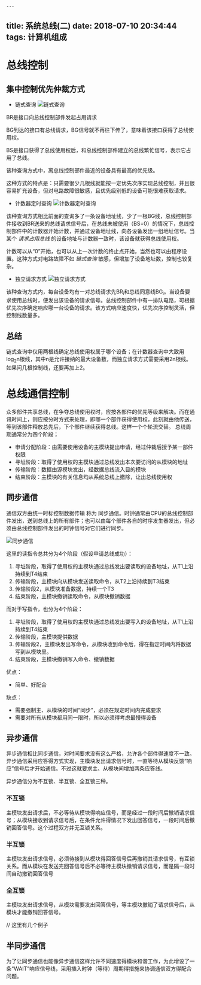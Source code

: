     ---
title: 系统总线(二)
date: 2018-07-10 20:34:44
tags: 计算机组成
---

# 总线控制

## 集中控制优先仲裁方式

* 链式查询
![链式查询](https://blog-1252749790.file.myqcloud.com/ComputerOrganization/%E9%93%BE%E5%BC%8F%E6%9F%A5%E8%AF%A2.png)


BR是接口向总线控制部件发起占用请求

BG到达的接口有总线请求，BG信号就不再往下传了，意味着该接口获得了总线使用权。

BS是接口获得了总线使用权后，和总线控制部件建立的总线繁忙信号，表示它占用了总线。

该种查询方式中，离总线控制部件最近的设备具有最高的优先级。

这种方式的特点是：只需要很少几根线就能按一定优先次序实现总线控制，并且很容易扩充设备，但对电路故障很敏感，且优先级别低的设备可能很难获取请求。

* 计数器定时查询
![计数器定时查询](https://blog-1252749790.file.myqcloud.com/ComputerOrganization/%E8%AE%A1%E6%95%B0%E5%99%A8%E5%AE%9A%E6%97%B6%E6%9F%A5%E8%AF%A2.png)

该种查询方式相比前面的查询多了一条设备地址线，少了一根BG线，总线控制部件接收到BR送来的总线请求信号后，在总线未被使用（BS=0）的情况下，总线控制部件中的计数器开始计数，并通过设备地址线，向各设备发出一组地址信号。当某个 *请求占用总线* 的设备地址与计数器一致时，该设备就获得总线使用权。

计数可以从“0”开始，也可以从上一次计数的终止点开始，当然也可以由程序设置。这种方式对电路故障不如 *链式查询* 敏感，但增加了设备地址数，控制也较复杂。

* 独立请求方式
![独立请求方式](https://blog-1252749790.file.myqcloud.com/ComputerOrganization/%E7%8B%AC%E7%AB%8B%E8%AF%B7%E6%B1%82%E6%96%B9%E5%BC%8F.png)

该种查询方式内，每台设备均有一对总线请求先BR<sub>i</sub>和总线同意线BG<sub>i</sub>。当设备要求使用总线时，便发出该设备的请求信号。总线控制部件中有一排队电路，可根据优先次序确定响应哪一台设备的请求。该方式响应速度快，优先次序控制灵活，但控制线数量多。

## 总结
链式查询中仅用两根线确定总线使用权属于哪个设备；在计数器查询中大致用log<sub>2</sub>n根线，其中n是允许接纳的最大设备数，而独立请求方式需要采用2n根线。如果问几根控制线，还要再加上2。

# 总线通信控制
众多部件共享总线，在争夺总线使用权时，应按各部件的优先等级来解决。而在通讯时间上，则应按分时方式来处理，即哪一个部件获得使用权，此刻就由他传送，等到该部件释放总先后，下个部件继续获得总线。这样一个个轮流交替。
总线周期通常分为四个阶段；
* 申请分配阶段：由需要使用设备的主模块提出申请，经过仲裁后授予某一部件权限
* 寻址阶段：取得了使用权的主模块通过总线发出本次要访问的从模块的地址
* 传输阶段：数据由源模块发出，经数据总线流入目的模块
* 结束阶段：主模块的有关信息均从系统总线上撤除，让出总线使用权

## 同步通信
通信双方由统一时标控制数据传输 称为 同步通信。时钟通常由CPU的总线控制部件发出，送到总线上的所有部件；也可以由每个部件各自的时序发生器发出，但必须由总线控制部件发出的时钟信号对它们进行同步。

![同步通信](https://blog-1252749790.file.myqcloud.com/ComputerOrganization/%E5%90%8C%E6%AD%A5%E9%80%9A%E4%BF%A1.png)

这里的读指令总共分为4个阶段（假设申请总线成功）：
1. 寻址阶段，取得了使用权的主模块通过总线发出要读取的设备地址，从T1上沿持续到T4结束
2. 传输阶段，主模块向从模块发送读取命令，从T2上沿持续到T3结束
3. 传输阶段2，从模块准备数据，持续一个T3
4. 结束阶段，主模块撤销读取命令，从模块撤销数据

而对于写指令，也分为4个阶段：
1. 寻址阶段，取得了使用权的主模块通过总线发出要写入的设备地址，从T1上沿持续到T4结束
2. 传输阶段，主模块提供数据
3. 传输阶段2，主模块发出写命令，从模块收到命令后，得在指定时间内将数据写到从模块里。
4. 结束阶段，主模块撤销写入命令、撤销数据

优点：
* 简单、好配合

缺点：
* 需要强制主、从模块的时间“同步”，必须在规定时间内完成要求
* 需要对所有从模块都用同一限时，所以必须得考虑最慢得设备

## 异步通信
异步通信相比同步通信，对时间要求没有这么严格，允许各个部件得速度不一致。异步通信采用应答得方式实现，主模块发出请求信号时，一直等待从模块反馈“响应”信号后才开始通信。不过这就要求主、从模块间增加两条应答线。

异步通信分为不互锁、半互锁、全互锁三种。

### 不互锁
主模块发出请求后，不必等待从模块得响应信号，而是经过一段时间后撤销请求信号；从模块接收到请求信号后，在条件允许得情况下发出回答信号，一段时间后撤销回答信号。这个过程双方并无互锁关系。

### 半互锁
主模块发出请求信号，必须待接到从模块得回答信号后再撤销其请求信号，有互锁关系。而从模块在发送完回答信号后不必等待主模块撤销请求信号，而是隔一段时间自动撤销回答信号

### 全互锁
主模块发出请求信号，从模块需要发出回答信号，等主模块撤销了请求信号后，从模块才能撤销回答信号。

// 这里有几个例子

## 半同步通信
为了让同步通信也能像异步通信这样允许不同速度得模块和谐工作，为此增设了一条“WAIT”响应信号线，采用插入时钟（等待）周期得措施来协调通信双方得配合问题。